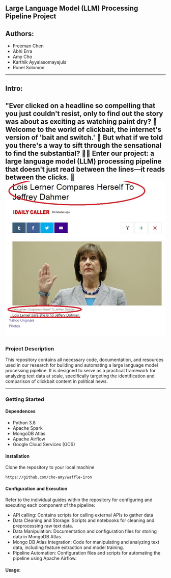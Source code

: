## Large Language Model (LLM) Processing Pipeline Project
## Authors:
- Freeman Chen 
- Abhi Erra
- Amy Cho
- Karthik Ayyalasomayajula
- Ronel Solomon
---
## Intro:
**"Ever clicked on a headline so compelling that you just couldn't resist, only to find out the story was about as exciting as watching paint dry? 🎨 Welcome to the world of clickbait, the internet's version of 'bait and switch.' 🎣 But what if we told you there's a way to sift through the sensational to find the substantial? 🕵️‍♂️ Enter our project: a large language model (LLM) processing pipeline that doesn't just read between the lines—it reads between the clicks. 👀**
![alt text](/Images/image.png)
---
### Project Description

This repository contains all necessary code, documentation, and resources used in our research for building and automating a large language model processing pipeline. It is designed to serve as a practical framework for analyzing text data at scale, specifically targeting the identification and comparison of clickbait content in political news.

---

### Getting Started

#### Dependences 
- Python 3.8
- Apache Spark
- MongoDB Atlas
- Apache Airflow
- Google Cloud Services (GCS)

#### installation
Clone the repository to your local machine
```
https://github.com/cho-amy/waffle-iron
```

#### Configuration and Execution
Refer to the individual guides within the repository for configuring and executing each component of the pipeline:
- API calling: Contains scripts for calling external APIs to gather data
- Data Cleaning and Storage: Scripts and notebooks for cleaning and preprocessing raw text data.
- Data Manipulation: Documentation and configuration files for storing data in MongoDB Atlas.
- Mongo DB Atlas Integration: Code for manipulating and analyzing text data, including feature extraction and model training.
- Pipeline Automation: Configuration files and scripts for automating the pipeline using Apache Airflow.

#### Usage:
